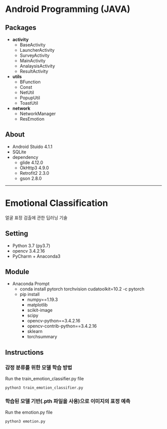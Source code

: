 # Android Programming (JAVA)

## Packages
- **activity**
  - BaseActivity
  - LauncherActivity
  - SurveyActivity
  - MainActivity
  - AnalaysisActivity
  - ResultActivity
- **utils**
  - BFunction
  - Const
  - NetUtil
  - PopupUtil
  - ToastUtil
- **network**
  - NetworkManager
  - ResEmotion

## About
- Android Stuido 4.1.1
- SQLite
- dependency
  - glide 4.12.0
  - OkHttp3 4.9.0
  - Retrofit2 2.3.0
  - gson 2.8.0


---

# Emotional Classification
얼굴 표정 검출에 관한 딥러닝 기술

## Setting 
* Python 3.7 (py3.7)
* opencv 3.4.2.16
* PyCharm + Anaconda3

## Module
* Anaconda Prompt
  * conda install pytorch torchvision cudatoolkit=10.2 -c pytorch
  * pip install
    * numpy==1.19.3
    * matplotlib
    * scikit-image
    * scipy
    * opencv-python==3.4.2.16
    * opencv-contrib-python==3.4.2.16
    * sklearn
    * torchsummary

## Instructions
### 감정 분류를 위한 모델 학습 방법
Run the train_emotion_classifier.py file
```
python3 train_emotion_classifier.py
```

### 학습된 모델 기반(.pth 파일을 사용)으로 이미지의 표정 예측
Run the emotion.py file
```
python3 emotion.py
```
